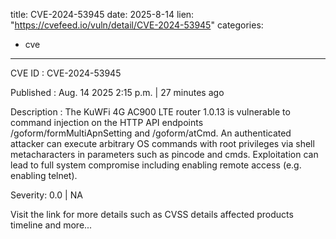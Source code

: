  
title: CVE-2024-53945
date: 2025-8-14
lien: "https://cvefeed.io/vuln/detail/CVE-2024-53945"
categories:
  - cve
---

CVE ID : CVE-2024-53945

Published :  Aug. 14
2025
2:15 p.m. | 27 minutes ago

Description : The KuWFi 4G AC900 LTE router 1.0.13 is vulnerable to command injection on the HTTP API endpoints /goform/formMultiApnSetting and /goform/atCmd. An authenticated attacker can execute arbitrary OS commands with root privileges via shell metacharacters in parameters such as pincode and cmds. Exploitation can lead to full system compromise
including enabling remote access (e.g.
enabling telnet).

Severity: 0.0 | NA

Visit the link for more details
such as CVSS details
affected products
timeline
and more...
